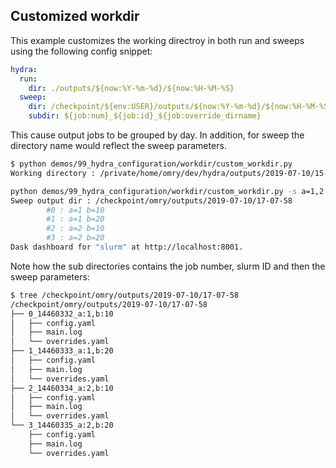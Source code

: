 ## Customized workdir

This example customizes the working directroy in both run and sweeps using the following config snippet:

```yaml
hydra:
  run:
    dir: ./outputs/${now:%Y-%m-%d}/${now:%H-%M-%S}
  sweep:
    dir: /checkpoint/${env:USER}/outputs/${now:%Y-%m-%d}/${now:%H-%M-%S}
    subdir: ${job:num}_${job:id}_${job:override_dirname}
```

This cause output jobs to be grouped by day.
In addition, for sweep the directory name would reflect the sweep parameters.

```bash
$ python demos/99_hydra_configuration/workdir/custom_workdir.py
Working directory : /private/home/omry/dev/hydra/outputs/2019-07-10/15-50-36
```

```bash
python demos/99_hydra_configuration/workdir/custom_workdir.py -s a=1,2 b=10,20
Sweep output dir : /checkpoint/omry/outputs/2019-07-10/17-07-58
        #0 : a=1 b=10
        #1 : a=1 b=20
        #2 : a=2 b=10
        #3 : a=2 b=20
Dask dashboard for "slurm" at http://localhost:8001.
```

Note how the sub directories contains the job number, slurm ID and then the sweep parameters:

```bash
$ tree /checkpoint/omry/outputs/2019-07-10/17-07-58
/checkpoint/omry/outputs/2019-07-10/17-07-58
├── 0_14460332_a:1,b:10
│   ├── config.yaml
│   ├── main.log
│   └── overrides.yaml
├── 1_14460333_a:1,b:20
│   ├── config.yaml
│   ├── main.log
│   └── overrides.yaml
├── 2_14460334_a:2,b:10
│   ├── config.yaml
│   ├── main.log
│   └── overrides.yaml
└── 3_14460335_a:2,b:20
    ├── config.yaml
    ├── main.log
    └── overrides.yaml
```
